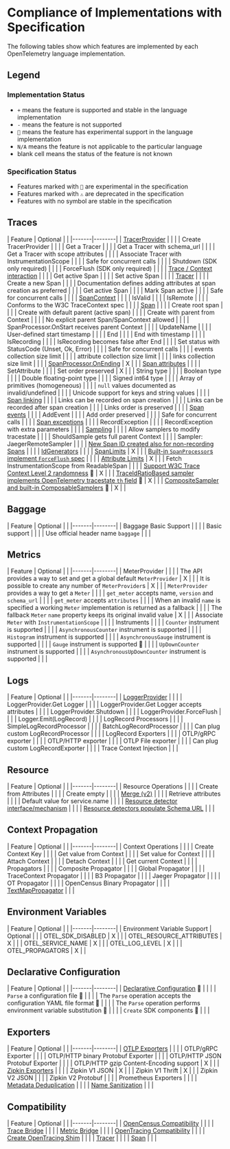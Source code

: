 # Compliance of Implementations with Specification

The following tables show which features are implemented by each OpenTelemetry
language implementation.

## Legend

### Implementation Status

- `+` means the feature is supported and stable in the language implementation
- `-` means the feature is not supported
- `🧪` means the feature has experimental support in the language implementation
- `N/A` means the feature is not applicable to the particular language
- blank cell means the status of the feature is not known

### Specification Status

- Features marked with `🚧` are experimental in the specification
- Features marked with `⚠️` are deprecated in the specification
- Features with no symbol are stable in the specification

## Traces

| Feature | Optional |  |
|-------|--------|
| [TracerProvider](specification/trace/api.md#tracerprovider-operations) |  |  |
| Create TracerProvider |  |  |
| Get a Tracer |  |  |
| Get a Tracer with schema_url |  |  |
| Get a Tracer with scope attributes |  |  |
| Associate Tracer with InstrumentationScope |  |  |
| Safe for concurrent calls |  |  |
| Shutdown (SDK only required) |  |  |
| ForceFlush (SDK only required) |  |  |
| [Trace / Context interaction](specification/trace/api.md#context-interaction) |  |  |
| Get active Span |  |  |
| Set active Span |  |  |
| [Tracer](specification/trace/api.md#tracer-operations) |  |  |
| Create a new Span |  |  |
| Documentation defines adding attributes at span creation as preferred |  |  |
| Get active Span |  |  |
| Mark Span active |  |  |
| Safe for concurrent calls |  |  |
| [SpanContext](specification/trace/api.md#spancontext) |  |  |
| IsValid |  |  |
| IsRemote |  |  |
| Conforms to the W3C TraceContext spec |  |  |
| [Span](specification/trace/api.md#span) |  |  |
| Create root span |  |  |
| Create with default parent (active span) |  |  |
| Create with parent from Context |  |  |
| No explicit parent Span/SpanContext allowed |  |  |
| SpanProcessor.OnStart receives parent Context |  |  |
| UpdateName |  |  |
| User-defined start timestamp |  |  |
| End |  |  |
| End with timestamp |  |  |
| IsRecording |  |  |
| IsRecording becomes false after End |  |  |
| Set status with StatusCode (Unset, Ok, Error) |  |  |
| Safe for concurrent calls |  |  |
| events collection size limit |  |  |
| attribute collection size limit |  |  |
| links collection size limit |  |  |
| [SpanProcessor.OnEnding](specification/trace/sdk.md#onending) | X |  |
| [Span attributes](specification/trace/api.md#set-attributes) |  |  |
| SetAttribute |  |  |
| Set order preserved | X |  |
| String type |  |  |
| Boolean type |  |  |
| Double floating-point type |  |  |
| Signed int64 type |  |  |
| Array of primitives (homogeneous) |  |  |
| `null` values documented as invalid/undefined |  |  |
| Unicode support for keys and string values |  |  |
| [Span linking](specification/trace/api.md#specifying-links) |  |  |
| Links can be recorded on span creation |  |  |
| Links can be recorded after span creation |  |  |
| Links order is preserved |  |  |
| [Span events](specification/trace/api.md#add-events) |  |  |
| AddEvent |  |  |
| Add order preserved |  |  |
| Safe for concurrent calls |  |  |
| [Span exceptions](specification/trace/api.md#record-exception) |  |  |
| RecordException |  |  |
| RecordException with extra parameters |  |  |
| [Sampling](specification/trace/sdk.md#sampling) |  |  |
| Allow samplers to modify tracestate |  |  |
| ShouldSample gets full parent Context |  |  |
| Sampler: JaegerRemoteSampler |  |  |
| [New Span ID created also for non-recording Spans](specification/trace/sdk.md#sdk-span-creation) |  |  |
| [IdGenerators](specification/trace/sdk.md#id-generators) |  |  |
| [SpanLimits](specification/trace/sdk.md#span-limits) | X |  |
| [Built-in `SpanProcessor`s implement `ForceFlush` spec](specification/trace/sdk.md#forceflush-1) |  |  |
| [Attribute Limits](specification/common/README.md#attribute-limits) | X |  |
| Fetch InstrumentationScope from ReadableSpan |  |  |
| [Support W3C Trace Context Level 2 randomness](specification/trace/sdk.md#traceid-randomness) 🚧 | X |  |
| [TraceIdRatioBased sampler implements OpenTelemetry tracestate `th` field](specification/trace/sdk.md#traceidratiobased) 🚧 | X |  |
| [CompositeSampler and built-in ComposableSamplers](specification/trace/sdk.md#compositesampler) 🚧 | X |  |

## Baggage

| Feature | Optional |  |
|-------|--------|
| Baggage Basic Support |  |  |
| Basic support |  |  |
| Use official header name `baggage` |  |  |

## Metrics

| Feature | Optional |  |
|-------|--------|
| MeterProvider |  |  |
| The API provides a way to set and get a global default `MeterProvider` | X |  |
| It is possible to create any number of `MeterProvider`s | X |  |
| `MeterProvider` provides a way to get a `Meter` |  |  |
| `get_meter` accepts name, `version` and `schema_url` |  |  |
| `get_meter` accepts `attributes` |  |  |
| When an invalid `name` is specified a working `Meter` implementation is returned as a fallback |  |  |
| The fallback `Meter` `name` property keeps its original invalid value | X |  |
| Associate `Meter` with `InstrumentationScope` |  |  |
| Instruments |  |  |
| `Counter` instrument is supported |  |  |
| `AsynchronousCounter` instrument is supported |  |  |
| `Histogram` instrument is supported |  |  |
| `AsynchronousGauge` instrument is supported |  |  |
| `Gauge` instrument is supported 🚧 |  |  |
| `UpDownCounter` instrument is supported |  |  |
| `AsynchronousUpDownCounter` instrument is supported |  |  |

## Logs

| Feature | Optional |  |
|-------|--------|
| [LoggerProvider](specification/logs/sdk.md) |  |  |
| LoggerProvider.Get Logger |  |  |
| LoggerProvider.Get Logger accepts attributes |  |  |
| LoggerProvider.Shutdown |  |  |
| LoggerProvider.ForceFlush |  |  |
| Logger.Emit(LogRecord) |  |  |
| LogRecord Processors |  |  |
| SimpleLogRecordProcessor |  |  |
| BatchLogRecordProcessor |  |  |
| Can plug custom LogRecordProcessor |  |  |
| LogRecord Exporters |  |  |
| OTLP/gRPC exporter |  |  |
| OTLP/HTTP exporter |  |  |
| OTLP File exporter |  |  |
| Can plug custom LogRecordExporter |  |  |
| Trace Context Injection |  |  |

## Resource

| Feature | Optional |  |
|-------|--------|
| Resource Operations |  |  |
| Create from Attributes |  |  |
| Create empty |  |  |
| [Merge (v2)](specification/resource/sdk.md#merge) |  |  |
| Retrieve attributes |  |  |
| Default value for service.name |  |  |
| [Resource detector interface/mechanism](specification/resource/sdk.md#detecting-resource-information-from-the-environment) |  |  |
| [Resource detectors populate Schema URL](specification/resource/sdk.md#detecting-resource-information-from-the-environment) |  |  |

## Context Propagation

| Feature | Optional |  |
|-------|--------|
| Context Operations |  |  |
| Create Context Key |  |  |
| Get value from Context |  |  |
| Set value for Context |  |  |
| Attach Context |  |  |
| Detach Context |  |  |
| Get current Context |  |  |
| Propagators |  |  |
| Composite Propagator |  |  |
| Global Propagator |  |  |
| TraceContext Propagator |  |  |
| B3 Propagator |  |  |
| Jaeger Propagator |  |  |
| OT Propagator |  |  |
| OpenCensus Binary Propagator |  |  |
| [TextMapPropagator](specification/context/api-propagators.md#textmap-propagator) |  |  |

## Environment Variables

| Feature | Optional |  |
|-------|--------|
| Environment Variable Support | Optional |  |
| OTEL_SDK_DISABLED | X |  |
| OTEL_RESOURCE_ATTRIBUTES | X |  |
| OTEL_SERVICE_NAME | X |  |
| OTEL_LOG_LEVEL | X |  |
| OTEL_PROPAGATORS | X |  |

## Declarative Configuration

| Feature | Optional |  |
|-------|--------|
| [Declarative Configuration](specification/configuration/README.md#declarative-configuration) 🚧 |  |  |
| `Parse` a configuration file 🚧 |  |  |
| The `Parse` operation accepts the configuration YAML file format 🚧 |  |  |
| The `Parse` operation performs environment variable substitution 🚧 |  |  |
| `Create` SDK components 🚧 |  |  |

## Exporters

| Feature | Optional |  |
|-------|--------|
| [OTLP Exporters](specification/protocol/otlp.md) |  |  |
| OTLP/gRPC Exporter |  |  |
| OTLP/HTTP binary Protobuf Exporter |  |  |
| OTLP/HTTP JSON Protobuf Exporter |  |  |
| OTLP/HTTP gzip Content-Encoding support | X |  |
| [Zipkin Exporters](specification/trace/sdk_exporters/zipkin.md) |  |  |
| Zipkin V1 JSON | X |  |
| Zipkin V1 Thrift | X |  |
| Zipkin V2 JSON |  |  |
| Zipkin V2 Protobuf |  |  |
| Prometheus Exporters |  |  |
| [Metadata Deduplication](specification/compatibility/prometheus_and_openmetrics.md#metric-metadata-1) |  |  |
| [Name Sanitization](specification/compatibility/prometheus_and_openmetrics.md#metric-metadata-1) |  |  |

## Compatibility

| Feature | Optional |  |
|-------|--------|
| [OpenCensus Compatibility](specification/compatibility/opencensus.md) |  |  |
| [Trace Bridge](specification/compatibility/opencensus.md#trace-bridge) |  |  |
| [Metric Bridge](specification/compatibility/opencensus.md#metrics--stats) |  |  |
| [OpenTracing Compatibility](specification/compatibility/opentracing.md) |  |  |
| [Create OpenTracing Shim](specification/compatibility/opentracing.md#create-an-opentracing-tracer-shim) |  |  |
| [Tracer](specification/compatibility/opentracing.md#tracer-shim) |  |  |
| [Span](specification/compatibility/opentracing.md#span-shim) |  |  |
